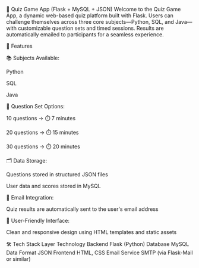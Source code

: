 🧠 Quiz Game App (Flask + MySQL + JSON)
Welcome to the Quiz Game App, a dynamic web-based quiz platform built with Flask. Users can challenge themselves across three core subjects—Python, SQL, and Java—with customizable question sets and timed sessions. Results are automatically emailed to participants for a seamless experience.

🚀 Features

📚 Subjects Available:

Python

SQL

Java

🔢 Question Set Options:

10 questions → ⏱️ 7 minutes

20 questions → ⏱️ 15 minutes

30 questions → ⏱️ 20 minutes

🗂️ Data Storage:

Questions stored in structured JSON files

User data and scores stored in MySQL

📧 Email Integration:

Quiz results are automatically sent to the user's email address

🎨 User-Friendly Interface:

Clean and responsive design using HTML templates and static assets

🛠️ Tech Stack
Layer	Technology
Backend	Flask (Python)
Database	MySQL
Data Format	JSON
Frontend	HTML, CSS
Email Service	SMTP (via Flask-Mail or similar)
